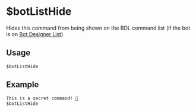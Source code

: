 # $botListHide
Hides this command from being shown on the BDL command list (if the bot is on [Bot Designer List](https://botdesignerlist.com)).

## Usage
```
$botListHide
```

## Example
```
This is a secret command! 🤫
$botListHide
```
